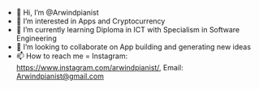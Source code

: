 - 👋 Hi, I’m @Arwindpianist
- 👀 I’m interested in Apps and Cryptocurrency
- 🌱 I’m currently learning Diploma in ICT with Specialism in Software Engineering
- 💞️ I’m looking to collaborate on App building and generating new ideas
- 📫 How to reach me = Instagram: https://www.instagram.com/arwindpianist/, Email: Arwindpianist@gmail.com

<!---
Arwindpianist/Arwindpianist is a ✨ special ✨ repository because its `README.md` (this file) appears on your GitHub profile.
You can click the Preview link to take a look at your changes.
--->
